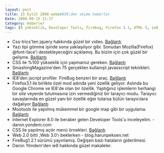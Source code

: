 ```yaml
---
layout: post
title: 15 Eylül 2008 web&#039;den seçme haberler
Date: 2008-09-15 11:17
Category: Haberler
tags: [0 yükseklik, Developer Tools, firebug, Firefox 3.1, HTML 5, ie8, Javascript, jquery, mootools, yazı tipi]
---
```


-   Css-trics'ten jquery hakkında güzel bir video. [Bağlantı][] 
-   Yazı tipi gömme işinde sona yaklaşılıyor gibi. Sonudan
    Mozilla(Firefox) @font-face'i destekleyeceğini açıklamış. Bu bizim
    için çok güzel bir gelişme. [Bağlantı][1] 
-   CSS ile %100 yükseklik için yapmamız gereken. [Bağlantı][2] 
-   SmashingMagazine'den 75 gerçekten kullanışlı javasscript teknikleri.
    [Bağlantı][3] 
-   IE8'den jscript profiler. FireBug benzeri bir araç. [Bağlantı][4] 
-   Firefox3.1 ile birlikte özel mod adında yeni özellik geliyor.
    Aslında bu Google Chrome ve IE8'de olan bir özellik. Yaptığınız
    işlemlerin herhangi bir site veyerde tutulmasına izin vermediğiniz
    bir tarayıcı modu. Tarayıcı savaşlarında en güzel yanı bir özellik
    eğer tutarsa bütün tarayıcılara dağalıyor [Bağlantı][5] 
-   Mootools ile yapılmış mükemmel bir google map gibi bir uygulama.
    [Bağlantı][6] 
-   Internet Explorer 8.0 ile beraber gelen Developer Tools'u
    inceleyelim. - daron.yondem.com
-   CSS ile yapılmış açılır menü örnekleri. [Bağlantı][8] 
-   Web 2.0 bitti ,Web 3.0'ı beklerken - blog.harunpeksen.net
-   FireBug1.2.1 sürümü yayınlamış. Değişen bazı hataların giderilmesi.
-   Daron Yöndem'den ie8 hakkında güzel makaleler. 


  [Bağlantı]: http://css-tricks.com/videos/css-tricks-video-35.php
    "jquery video"
  [1]: http://www.css3.info/mozilla-implements-font-face/
    "yazı tipi göm"
  [2]: http://www.tutorialwow.com/tutorials/quick-tip-css-100-height/
    "%100 yükseklik"
  [3]: http://www.smashingmagazine.com/2008/09/11/75-really-useful-javascript-techniques/
    "javascript teknikleri"
  [4]: http://blogs.msdn.com/ie/archive/2008/09/11/introducing-the-ie8-developer-tools-jscript-profiler.aspx
    "Jscript"
  [5]: http://mozillalinks.org/wp/2008/09/private-mode-back-in-firefox-31-plans/
    "FireFox3.1"
  [6]: http://iipimage.sourceforge.net/demo/ "image map"
  [8]: http://hiddenpixels.com/javascript/css-dropdown-menus-sample-and-tutorials/
